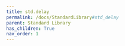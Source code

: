```yaml
---
title: std.delay
permalink: /docs/StandardLibrary#std_delay
parent: Standard Library
has_children: True
nav_order: 1
---
```

